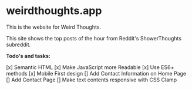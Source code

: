 # weirdthoughts.app

This is the website for Weird Thoughts.

This site shows the top posts of the hour from Reddit's ShowerThoughts subreddit.

**Todo's and tasks:**

[x] Semantic HTML
[x] Make JavaScript more Readable
[x] Use ES6+ methods
[x] Mobile First design
[] Add Contact Information on Home Page
[] Add Contact Page
[] Make text contents responsive with CSS Clamp
